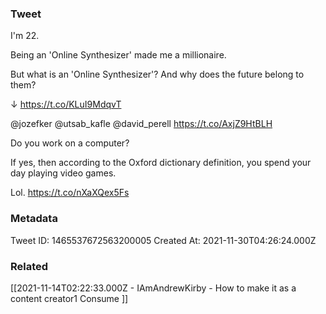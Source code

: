 ### Tweet
I'm 22.

Being an 'Online Synthesizer' made me a millionaire.

But what is an 'Online Synthesizer'? And why does the future belong to them?

↓ https://t.co/KLuI9MdqvT

@jozefker @utsab_kafle @david_perell https://t.co/AxjZ9HtBLH

Do you work on a computer?

If yes, then according to the Oxford dictionary definition, you spend your day playing video games.

Lol. https://t.co/nXaXQex5Fs

### Metadata
Tweet ID: 1465537672563200005
Created At: 2021-11-30T04:26:24.000Z

### Related
[[2021-11-14T02:22:33.000Z - IAmAndrewKirby - How to make it as a content creator1 Consume ]]

